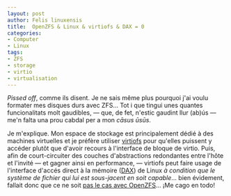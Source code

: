 ```yaml
---
layout: post
author: Felis linuxensis
title:  OpenZFS & Linux & virtiofs & DAX = 0
categories:
- Computer
- Linux
tags:
- ZFS
- storage
- virtio
- virtualisation
---
```


_Pissed off_, comme ils disent. Je ne sais même plus pourquoi j'ai voulu
formater mes disques durs avec ZFS… Tot i que tingui unes quantes funcionalitats
molt gaudibles, — que, de fet, n'estic gaudint llur (ab)ús — me'n falta una prou
cabdal per a mon _cāsus ūsūs_.

Je m'explique. Mon espace de stockage est principalement dédié à des machines
virtuelles et je préfère utiliser
[virtiofs](https://docs.kernel.org/filesystems/virtiofs.html) pour qu'elles
puissent y accéder plutôt que d'avoir recours à l'interface de bloque de virtio.
Puis, afin de court-circuiter des couches d'abstractions redondantes entre
l'hôte et l'invité — et gagner ainsi en performance, — virtiofs peut faire usage
de l'interface d'accés direct à la mémoire
([DAX](https://docs.kernel.org/filesystems/dax.html)) de Linux _à condition que
le système de fichier qui lui est sous-jacent en soit capable_… bien évidement,
fallait donc que ce ne soit [pas le cas avec
OpenZFS](https://github.com/openzfs/zfs/issues/9986)… ¡Me cago en todo!
